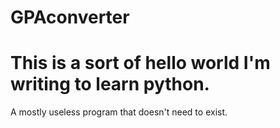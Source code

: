 # GPAconverter
# This is a sort of hello world I'm writing to learn python.
A mostly useless program that doesn't need to exist.